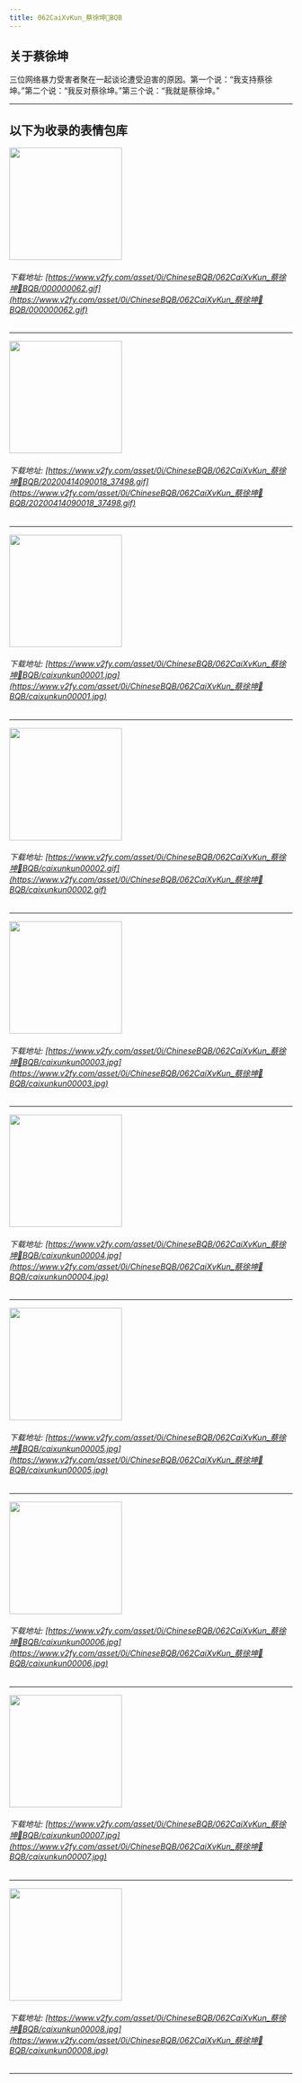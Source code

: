 ```yaml
---
title: 062CaiXvKun_蔡徐坤🏀BQB
---
```


## 关于蔡徐坤

三位网络暴力受害者聚在一起谈论遭受迫害的原因。第一个说：“我支持蔡徐坤。”第二个说：“我反对蔡徐坤。”第三个说：“我就是蔡徐坤。”

------
## 以下为收录的表情包库

<!-- more -->

<img height='200px' style='height:200px;'  src='https://www.v2fy.com/asset/0i/ChineseBQB/062CaiXvKun_蔡徐坤🏀BQB/000000062.gif' data-original='https://www.v2fy.com/asset/0i/ChineseBQB/062CaiXvKun_蔡徐坤🏀BQB/000000062.gif' /><br/><h6>下载地址: [https://www.v2fy.com/asset/0i/ChineseBQB/062CaiXvKun_蔡徐坤🏀BQB/000000062.gif](https://www.v2fy.com/asset/0i/ChineseBQB/062CaiXvKun_蔡徐坤🏀BQB/000000062.gif)</h6><hr/><img height='200px' style='height:200px;'  src='https://www.v2fy.com/asset/0i/ChineseBQB/062CaiXvKun_蔡徐坤🏀BQB/20200414090018_37498.gif' data-original='https://www.v2fy.com/asset/0i/ChineseBQB/062CaiXvKun_蔡徐坤🏀BQB/20200414090018_37498.gif' /><br/><h6>下载地址: [https://www.v2fy.com/asset/0i/ChineseBQB/062CaiXvKun_蔡徐坤🏀BQB/20200414090018_37498.gif](https://www.v2fy.com/asset/0i/ChineseBQB/062CaiXvKun_蔡徐坤🏀BQB/20200414090018_37498.gif)</h6><hr/><img height='200px' style='height:200px;'  src='https://www.v2fy.com/asset/0i/ChineseBQB/062CaiXvKun_蔡徐坤🏀BQB/caixunkun00001.jpg' data-original='https://www.v2fy.com/asset/0i/ChineseBQB/062CaiXvKun_蔡徐坤🏀BQB/caixunkun00001.jpg' /><br/><h6>下载地址: [https://www.v2fy.com/asset/0i/ChineseBQB/062CaiXvKun_蔡徐坤🏀BQB/caixunkun00001.jpg](https://www.v2fy.com/asset/0i/ChineseBQB/062CaiXvKun_蔡徐坤🏀BQB/caixunkun00001.jpg)</h6><hr/><img height='200px' style='height:200px;'  src='https://www.v2fy.com/asset/0i/ChineseBQB/062CaiXvKun_蔡徐坤🏀BQB/caixunkun00002.gif' data-original='https://www.v2fy.com/asset/0i/ChineseBQB/062CaiXvKun_蔡徐坤🏀BQB/caixunkun00002.gif' /><br/><h6>下载地址: [https://www.v2fy.com/asset/0i/ChineseBQB/062CaiXvKun_蔡徐坤🏀BQB/caixunkun00002.gif](https://www.v2fy.com/asset/0i/ChineseBQB/062CaiXvKun_蔡徐坤🏀BQB/caixunkun00002.gif)</h6><hr/><img height='200px' style='height:200px;'  src='https://www.v2fy.com/asset/0i/ChineseBQB/062CaiXvKun_蔡徐坤🏀BQB/caixunkun00003.jpg' data-original='https://www.v2fy.com/asset/0i/ChineseBQB/062CaiXvKun_蔡徐坤🏀BQB/caixunkun00003.jpg' /><br/><h6>下载地址: [https://www.v2fy.com/asset/0i/ChineseBQB/062CaiXvKun_蔡徐坤🏀BQB/caixunkun00003.jpg](https://www.v2fy.com/asset/0i/ChineseBQB/062CaiXvKun_蔡徐坤🏀BQB/caixunkun00003.jpg)</h6><hr/><img height='200px' style='height:200px;'  src='https://www.v2fy.com/asset/0i/ChineseBQB/062CaiXvKun_蔡徐坤🏀BQB/caixunkun00004.jpg' data-original='https://www.v2fy.com/asset/0i/ChineseBQB/062CaiXvKun_蔡徐坤🏀BQB/caixunkun00004.jpg' /><br/><h6>下载地址: [https://www.v2fy.com/asset/0i/ChineseBQB/062CaiXvKun_蔡徐坤🏀BQB/caixunkun00004.jpg](https://www.v2fy.com/asset/0i/ChineseBQB/062CaiXvKun_蔡徐坤🏀BQB/caixunkun00004.jpg)</h6><hr/><img height='200px' style='height:200px;'  src='https://www.v2fy.com/asset/0i/ChineseBQB/062CaiXvKun_蔡徐坤🏀BQB/caixunkun00005.jpg' data-original='https://www.v2fy.com/asset/0i/ChineseBQB/062CaiXvKun_蔡徐坤🏀BQB/caixunkun00005.jpg' /><br/><h6>下载地址: [https://www.v2fy.com/asset/0i/ChineseBQB/062CaiXvKun_蔡徐坤🏀BQB/caixunkun00005.jpg](https://www.v2fy.com/asset/0i/ChineseBQB/062CaiXvKun_蔡徐坤🏀BQB/caixunkun00005.jpg)</h6><hr/><img height='200px' style='height:200px;'  src='https://www.v2fy.com/asset/0i/ChineseBQB/062CaiXvKun_蔡徐坤🏀BQB/caixunkun00006.jpg' data-original='https://www.v2fy.com/asset/0i/ChineseBQB/062CaiXvKun_蔡徐坤🏀BQB/caixunkun00006.jpg' /><br/><h6>下载地址: [https://www.v2fy.com/asset/0i/ChineseBQB/062CaiXvKun_蔡徐坤🏀BQB/caixunkun00006.jpg](https://www.v2fy.com/asset/0i/ChineseBQB/062CaiXvKun_蔡徐坤🏀BQB/caixunkun00006.jpg)</h6><hr/><img height='200px' style='height:200px;'  src='https://www.v2fy.com/asset/0i/ChineseBQB/062CaiXvKun_蔡徐坤🏀BQB/caixunkun00007.jpg' data-original='https://www.v2fy.com/asset/0i/ChineseBQB/062CaiXvKun_蔡徐坤🏀BQB/caixunkun00007.jpg' /><br/><h6>下载地址: [https://www.v2fy.com/asset/0i/ChineseBQB/062CaiXvKun_蔡徐坤🏀BQB/caixunkun00007.jpg](https://www.v2fy.com/asset/0i/ChineseBQB/062CaiXvKun_蔡徐坤🏀BQB/caixunkun00007.jpg)</h6><hr/><img height='200px' style='height:200px;'  src='https://www.v2fy.com/asset/0i/ChineseBQB/062CaiXvKun_蔡徐坤🏀BQB/caixunkun00008.jpg' data-original='https://www.v2fy.com/asset/0i/ChineseBQB/062CaiXvKun_蔡徐坤🏀BQB/caixunkun00008.jpg' /><br/><h6>下载地址: [https://www.v2fy.com/asset/0i/ChineseBQB/062CaiXvKun_蔡徐坤🏀BQB/caixunkun00008.jpg](https://www.v2fy.com/asset/0i/ChineseBQB/062CaiXvKun_蔡徐坤🏀BQB/caixunkun00008.jpg)</h6><hr/>